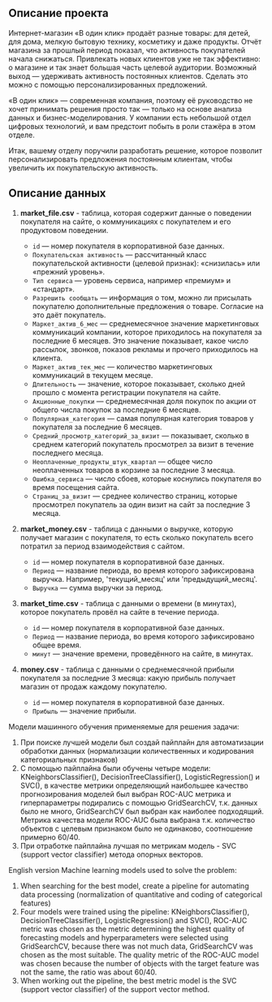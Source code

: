 ## Описание проекта
Интернет-магазин «В один клик» продаёт разные товары: для детей, для дома, мелкую бытовую технику, косметику и даже продукты. Отчёт магазина за прошлый период показал, что активность покупателей начала снижаться. Привлекать новых клиентов уже не так эффективно: о магазине и так знает большая часть целевой аудитории. Возможный выход — удерживать активность постоянных клиентов. Сделать это можно с помощью персонализированных предложений.

«В один клик» — современная компания, поэтому её руководство не хочет принимать решения просто так — только на основе анализа данных и бизнес-моделирования. У компании есть небольшой отдел цифровых технологий, и вам предстоит побыть в роли стажёра в этом отделе. 

Итак, вашему отделу поручили разработать решение, которое позволит персонализировать предложения постоянным клиентам, чтобы увеличить их покупательскую активность.

## Описание данных

1. **market_file.csv** - таблица, которая содержит данные о поведении покупателя на сайте, о коммуникациях с покупателем и его продуктовом поведении.
    - `id` — номер покупателя в корпоративной базе данных.
    - `Покупательская активность` — рассчитанный класс покупательской активности (целевой признак): «снизилась» или «прежний уровень».
    - `Тип сервиса` — уровень сервиса, например «премиум» и «стандарт».
    - `Разрешить сообщать` — информация о том, можно ли присылать покупателю дополнительные предложения о товаре. Согласие на это даёт покупатель.
    - `Маркет_актив_6_мес` — среднемесячное значение маркетинговых коммуникаций компании, которое приходилось на покупателя за последние 6 месяцев. Это значение показывает, какое число рассылок, звонков, показов рекламы и прочего приходилось на клиента.
    - `Маркет_актив_тек_мес` — количество маркетинговых коммуникаций в текущем месяце.
    - `Длительность` — значение, которое показывает, сколько дней прошло с момента регистрации покупателя на сайте.
    - `Акционные_покупки` — среднемесячная доля покупок по акции от общего числа покупок за последние 6 месяцев.
    - `Популярная_категория` — самая популярная категория товаров у покупателя за последние 6 месяцев.
    - `Средний_просмотр_категорий_за_визит` — показывает, сколько в среднем категорий покупатель просмотрел за визит в течение последнего месяца.
    - `Неоплаченные_продукты_штук_квартал` — общее число неоплаченных товаров в корзине за последние 3 месяца.
    - `Ошибка_сервиса` — число сбоев, которые коснулись покупателя во время посещения сайта.
    - `Страниц_за_визит` — среднее количество страниц, которые просмотрел покупатель за один визит на сайт за последние 3 месяца.


2. **market_money.csv** - таблица с данными о выручке, которую получает магазин с покупателя, то есть сколько покупатель всего потратил за период взаимодействия с сайтом.
    - `id` — номер покупателя в корпоративной базе данных.
    - `Период` — название периода, во время которого зафиксирована выручка. Например, 'текущий_месяц' или 'предыдущий_месяц'.
    - `Выручка` — сумма выручки за период.


3. **market_time.csv** - таблица с данными о времени (в минутах), которое покупатель провёл на сайте в течение периода.
    - `id` — номер покупателя в корпоративной базе данных.
    - `Период` — название периода, во время которого зафиксировано общее время.
    - `минут` — значение времени, проведённого на сайте, в минутах.


4. **money.csv** - таблица с данными о среднемесячной прибыли покупателя за последние 3 месяца: какую прибыль получает магазин от продаж каждому покупателю.
    - `id` — номер покупателя в корпоративной базе данных.
    - `Прибыль` — значение прибыли.


Модели машинного обучения применяемые для решения задачи:
1. При поиске лучшей модели был создай пайплайн для автоматизации обработки данных (нормализации количественных и кодирования категориальных признаков)
2. С помощью пайплайна были обучены четыре модели: KNeighborsClassifier(), DecisionTreeClassifier(), LogisticRegression() и SVC(), в качестве метрики определяющий наибольшее качество прогнозирования моделей был выбран ROC-AUC метрика и гиперпараметры подирались с помощью GridSearchCV, т.к. данных было не много, GridSearchCV был выбран как наиболее подходящий. Метрика качества модели ROC-AUC была выбрана т.к. количество объектов с целевым признаком было не одинаково, соотношение примерно 60/40.
3. При отработке пайплайна лучшая по метрикам модель - SVC (support vector classifier) метода опорных векторов.


English version
Machine learning models used to solve the problem:
1. When searching for the best model, create a pipeline for automating data processing (normalization of quantitative and coding of categorical features)
2. Four models were trained using the pipeline: KNeighborsClassifier(), DecisionTreeClassifier(), LogisticRegression() and SVC(), ROC-AUC metric was chosen as the metric determining the highest quality of forecasting models and hyperparameters were selected using GridSearchCV, because there was not much data, GridSearchCV was chosen as the most suitable. The quality metric of the ROC-AUC model was chosen because the number of objects with the target feature was not the same, the ratio was about 60/40.
3. When working out the pipeline, the best metric model is the SVC (support vector classifier) of the support vector method.
